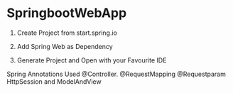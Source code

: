 # SpringbootWebApp
1. Create Project from start.spring.io

2. Add Spring Web as Dependency

3. Generate Project and Open with your Favourite IDE

Spring Annotations Used @Controller. @RequestMapping @Requestparam HttpSession and ModelAndView
